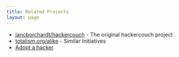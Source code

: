 ```yaml
---
title: Related Projects
layout: page
---
```


- [jancborchardt/hackercouch][original] - The original hackercouch project
- [totalism.org/alike](http://totalism.org/alike "Similar Initiatives") - Similar Initiatives
- [Adopt a hacker](http://www.adoptahacker.com/index.php)

[original]: https://github.com/jancborchardt/hackercouch "The original hackercouch project"
